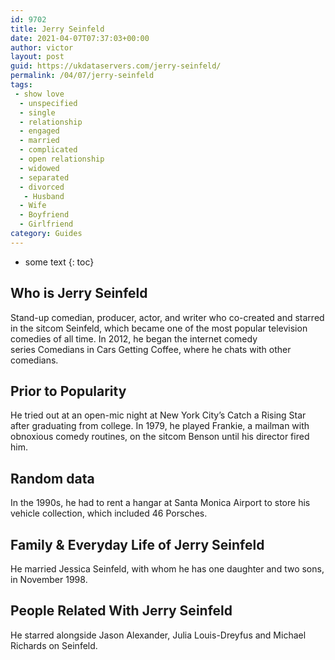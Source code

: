 ```yaml
---
id: 9702
title: Jerry Seinfeld
date: 2021-04-07T07:37:03+00:00
author: victor
layout: post
guid: https://ukdataservers.com/jerry-seinfeld/
permalink: /04/07/jerry-seinfeld
tags:
 - show love
  - unspecified
  - single
  - relationship
  - engaged
  - married
  - complicated
  - open relationship
  - widowed
  - separated
  - divorced
   - Husband
  - Wife
  - Boyfriend
  - Girlfriend
category: Guides
---
```


* some text
{: toc}


## Who is Jerry Seinfeld



Stand-up comedian, producer, actor, and writer who co-created and starred in the sitcom Seinfeld, which became one of the most popular television comedies of all time. In 2012, he began the internet comedy series Comedians in Cars Getting Coffee, where he chats with other comedians. 

                
                
                
## Prior to Popularity



He tried out at an open-mic night at New York City&#8217;s Catch a Rising Star after graduating from college. In 1979, he played Frankie, a mailman with obnoxious comedy routines, on the sitcom Benson until his director fired him. 

                
                
                
## Random data



In the 1990s, he had to rent a hangar at Santa Monica Airport to store his vehicle collection, which included 46 Porsches. 

                
                
                
## Family & Everyday Life of Jerry Seinfeld



He married Jessica Seinfeld, with whom he has one daughter and two sons, in November 1998. 

                
                
                
## People Related With Jerry Seinfeld



He starred alongside Jason Alexander, Julia Louis-Dreyfus and Michael Richards on Seinfeld. 

                
              
            
          
          
          